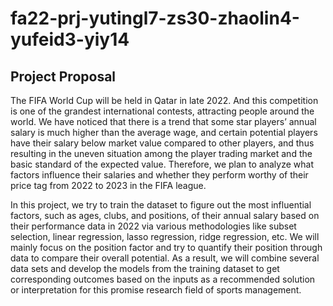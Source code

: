 # fa22-prj-yutingl7-zs30-zhaolin4-yufeid3-yiy14

## Project Proposal
The FIFA World Cup will be held in Qatar in late 2022. And this competition is one of the grandest international contests, attracting people around the world.  We have noticed that there is a trend that some star players’ annual salary is much higher than the average wage, and certain potential players have their salary below market value compared to other players, and thus resulting in the uneven situation among the player trading market and the basic standard of the expected value. Therefore, we plan to analyze what factors influence their salaries and whether they perform worthy of their price tag from 2022 to 2023 in the FIFA league.

In this project, we try to train the dataset to figure out the most influential factors, such as ages, clubs, and positions, of their annual salary based on their performance data in 2022 via various methodologies like subset selection, linear regression, lasso regression, ridge regression, etc. We will mainly focus on the position factor and try to quantify their position through data to compare their overall potential. As a result, we will combine several data sets and develop the models from the training dataset to get corresponding outcomes based on the inputs as a recommended solution or interpretation for this promise research field of sports management.
